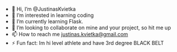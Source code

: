 - 👋 Hi, I’m @JustinasKvietka
- 👀 I’m interested in learning coding
- 🌱 I’m currently learning Flask. 
- 💞️ I’m looking to collaborate on mine and your project, so hit me up
- 📫 How to reach me justinas.kvietka@gmail.com
- ⚡ Fun fact: Im hi level athlete and have 3rd degree BLACK BELT

<!---
JustinasKvietka/JustinasKvietka is a ✨ special ✨ repository because its `README.md` (this file) appears on your GitHub profile.
You can click the Preview link to take a look at your changes.
--->
